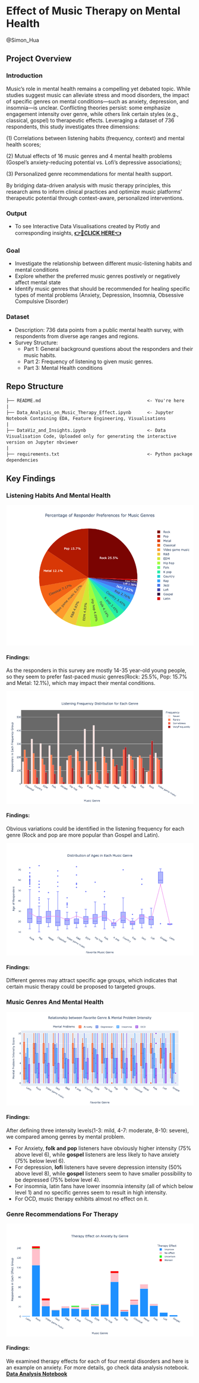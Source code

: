 # Effect of Music Therapy on Mental Health
@Simon_Hua


## Project Overview
### Introduction
  Music’s role in mental health remains a compelling yet debated topic. While studies suggest music can alleviate stress and mood disorders, the impact of specific genres on mental conditions—such as anxiety, depression, and insomnia—is unclear. Conflicting theories persist: some emphasize engagement intensity over genre, while others link certain styles (e.g., classical, gospel) to therapeutic effects. Leveraging a dataset of 736 respondents, this study investigates three dimensions: 
  
  (1) Correlations between listening habits (frequency, context) and mental health scores;
  
  (2) Mutual effects of 16 music genres and 4 mental health problems (Gospel’s anxiety-reducing potential vs. Lofi’s depressive associations);
  
  (3) Personalized genre recommendations for mental health support.
  
  By bridging data-driven analysis with music therapy principles, this research aims to inform clinical practices and optimize music platforms’ therapeutic potential through context-aware, personalized interventions. 

### Output
  - To see Interactive Data Visualisations created by Plotly and corresponding insights, [**👉🔗CLICK HERE👈**](https://nbviewer.org/github/S1mon1211/Music_Therapy/blob/main/DataViz_and_Insights.ipynb)
  
### Goal
  - Investigate the relationship between different music-listening habits and mental conditions
  - Explore whether the preferred music genres postively or negatively affect mental state
  - Identify music genres that should be recommended for healing specific types of mental problems (Anxiety, Depression, Insomnia, Obsessive Compulsive Disorder)

### Dataset
  - Description: 736 data points from a public mental health survey, with respondents from diverse age ranges and regions.
  - Survey Structure:
      - Part 1: General background questions about the responders and their music habits.
      - Part 2: Frequency of listening to given music genres.
      - Part 3: Mental Health conditions

## Repo Structure
```
├── README.md                                        <- You're here
|
├── Data_Analysis_on_Music_Therapy_Effect.ipynb      <- Jupyter Notebook Containing EDA, Feature Engineering, Visualisations
|
├── DataViz_and_Insights.ipynb                       <- Data Visualisation Code, Uploaded only for generating the interactive version on Jupyter nbviewer
|
├── requirements.txt                                 <- Python package dependencies

```
## Key Findings
### Listening Habits And Mental Health
<p align='center'>
<img src='https://github.com/S1mon1211/Music_Therapy/blob/main/Graphs/Responder_preference.png?raw=true'>
</p>

#### Findings:
As the responders in this survey are mostly 14-35 year-old young people, so they seem to prefer fast-paced music genres(Rock: 25.5%, Pop: 15.7% and Metal: 12.1%), which may impact their mental conditions.

<p align='center'>
<img src='https://github.com/S1mon1211/Music_Therapy/blob/main/Graphs/Listening_Frequency.png?raw=true'>
</p>

#### Findings:
Obvious variations could be identified in the listening frequency for each genre (Rock and pop are more popular than Gospel and Latin).
<p align='center'>
<img src='https://github.com/S1mon1211/Music_Therapy/blob/main/Graphs/Age.png?raw=true'>
</p>

#### Findings:
Different genres may attract specific age groups, which indicates that certain music therapy could be proposed to targeted groups.

### Music Genres And Mental Health
<p align='center'>
<img src='https://github.com/S1mon1211/Music_Therapy/blob/main/Graphs/Fav_genre_intensity.png?raw=true'>
</p>

#### Findings:
After defining three intensity levels(1-3: mild, 4-7: moderate, 8-10: severe), we compared among genres by mental problem.
- For Anxiety, **folk and pop** listeners have obviously higher intensity (75% above level 6), while **gospel** listeners are less likely to have anxiety (75% below level 6).
- For depression, **lofi** listeners have severe depression intensity (50% above level 8), while **gospel** listeners seem to have smaller possibility to be depressed (75% below level 4).
- For insomnia, latin fans have lower insomnia intensity (all of which below level 1) and no specific genres seem to result in high intensity.
- For OCD, music therapy exhibits almost no effect on it.

### Genre Recommendations For Therapy
<p align='center'>
<img src='https://github.com/S1mon1211/Music_Therapy/blob/main/Graphs/Therapy_effect_anxiety.png?raw=true'>
</p>

#### Findings:
We examined therapy effects for each of four mental disorders and here is an example on anxiety. For more details, go check data analysis notebook. 
[**Data Analysis Notebook**](https://github.com/S1mon1211/Music_Therapy/blob/main/Data_Analysis_on_Music_Therapy_Effect.ipynb)

